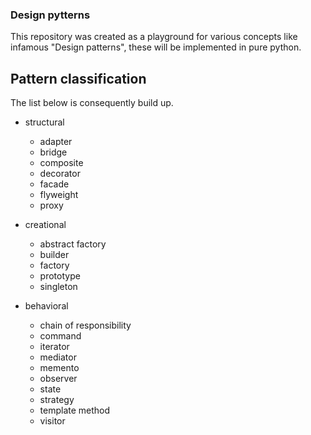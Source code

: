 ### Design pytterns

This repository was created as a playground for various concepts like infamous "Design patterns",
these will be implemented in pure python.

## Pattern classification

The list below is consequently build up.

- structural
  - adapter
  - bridge
  - composite
  - decorator
  - facade
  - flyweight
  - proxy

- creational
  - abstract factory
  - builder
  - factory
  - prototype
  - singleton

- behavioral
  - chain of responsibility
  - command
  - iterator
  - mediator
  - memento
  - observer
  - state
  - strategy
  - template method
  - visitor
